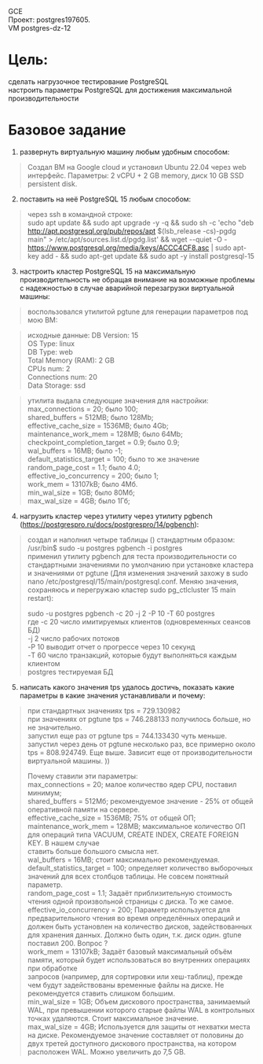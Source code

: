 GCE   
Проект: postgres197605.  
VM postgres-dz-12

# Цель:
сделать нагрузочное тестирование PostgreSQL    
настроить параметры PostgreSQL для достижения максимальной производительности   

# Базовое задание 

1. развернуть виртуальную машину любым удобным способом:    
> Создал ВМ на Google cloud и установил Ubuntu 22.04 через web интерфейс. Параметры: 2 vCPU + 2 GB memory, диск 10 GB SSD persistent disk.  

2. поставить на неё PostgreSQL 15 любым способом:   
> через ssh в командной строке:    
> sudo apt update && sudo apt upgrade -y -q && sudo sh -c 'echo "deb http://apt.postgresql.org/pub/repos/apt $(lsb_release -cs)-pgdg main" > /etc/apt/sources.list.d/pgdg.list' && wget --quiet -O - https://www.postgresql.org/media/keys/ACCC4CF8.asc | sudo apt-key add - && sudo apt-get update && sudo apt -y install postgresql-15

3. настроить кластер PostgreSQL 15 на максимальную производительность не обращая внимание на возможные проблемы с надежностью в случае аварийной перезагрузки виртуальной машины:     
> воспользовался утилитой pgtune для генерации параметров под мою ВМ:

> исходные данные:
>  DB Version: 15    
> OS Type: linux    
> DB Type: web    
> Total Memory (RAM): 2 GB    
> CPUs num: 2    
> Connections num: 20    
> Data Storage: ssd 
   
> утилита выдала следующие значения для настройки:     
> max_connections = 20; было 100;    
> shared_buffers = 512MB; было 128Mb;  
> effective_cache_size = 1536MB; было 4Gb;   
> maintenance_work_mem = 128MB; было 64Mb;   
> checkpoint_completion_target = 0.9; было 0.9;   
> wal_buffers = 16MB; было -1;    
> default_statistics_target = 100; было то же значение        
> random_page_cost = 1.1; было 4.0;   
> effective_io_concurrency = 200; было 1;    
> work_mem = 13107kB; было 4Мб.      
> min_wal_size = 1GB; было 80Мб;    
> max_wal_size = 4GB; было 1Гб;       

4. нагрузить кластер через утилиту через утилиту pgbench (https://postgrespro.ru/docs/postgrespro/14/pgbench):
> создал и наполнил четыре таблицы () стандартным образом:   
> /usr/bin$ sudo -u postgres pgbench -i postgres   
> применил утилиту pgbench для теста производительности со стандартными значениями по умолчанию при установке кластера и значениями от pgtune (Для  изменения значений захожу в  sudo nano  /etc/postgresql/15/main/postgresql.conf. Меняю значения, сохраняюсь и перегружаю кластер sudo pg_ctlcluster 15 main restart):
>   
> sudo -u postgres pgbench -c 20 -j 2 -P 10 -T 60  postgres    
> где -с 20 число имитируемых клиентов (одновременных сеансов БД)    
> -j 2 число рабочих потоков     
> -P 10 выводит отчет о прогрессе через 10 секунд     
> -T 60 число транзакций, которые будут выполняться каждым клиентом     
> postgres тестируемая БД      

5. написать какого значения tps удалось достичь, показать какие параметры в
какие значения устанавливали и почему:          
> при стандартных значениях tps = 729.130982       
> при значениях от pgtune tps = 746.288133 получилось больше, но не значительно.            
> запустил еще раз от pgtune tps = 744.133430 чуть меньше.          
> запустил через день от pgtune несколько раз, все примерно около tps = 808.924749. Еще выше. Зависит еще от производительности
> виртуальной машины. ))            
>     
> Почему ставили эти параметры:     
> max_connections = 20;  малое количество ядер CPU, поставил минимум;     
> shared_buffers = 512Мб; рекомендуемое значение - 25% от общей оперативной памяти на сервере.     
> effective_cache_size = 1536MB;  75% от общей ОП;     
> maintenance_work_mem = 128MB; максимальное количество ОП для операций типа VACUUM, CREATE INDEX, CREATE FOREIGN KEY. В нашем случае    
> ставить больше большого смысла нет.     
> wal_buffers = 16MB; стоит максимально рекомендуемая.       
> default_statistics_target = 100; определяет количество выборочных значений для всех столбцов таблицы. Не совсем понятный параметр.    
> random_page_cost = 1.1; Задаёт приблизительную стоимость чтения одной произвольной страницы с диска. То же самое.      
> effective_io_concurrency = 200; Параметр используется для предварительного чтения во время определённых операций и должен быть
> установлен на количество дисков, задействованных для хранения данных.  Должно быть один, т.к. диск один. gtune поставил 200. Вопрос ?  
> work_mem = 13107kB; Задаёт базовый максимальный объём памяти, который будет использоваться во внутренних операциях при обработке   
> запросов (например, для сортировки или хеш-таблиц), прежде чем будут задействованы временные файлы на диске. Не рекомендуется
> ставить слишком большим.            
> min_wal_size = 1GB; Объем дискового пространства, занимаемый WAL, при превышении которого старые файлы WAL в контрольных  
> точках удаляются.  Стоит максимальное значение.       
> max_wal_size = 4GB; Используется для защиты от нехватки места на диске. Рекомендуемое значение составляет от половины до двух третей
> доступного дискового пространства, на котором расположен WAL. Можно увеличить до 7,5 GB.                  


